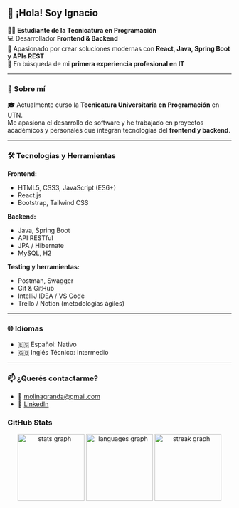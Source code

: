 ## 👋 ¡Hola! Soy Ignacio

🧑‍💻 **Estudiante de la Tecnicatura en Programación**  
💻 Desarrollador **Frontend & Backend**  
🚀 Apasionado por crear soluciones modernas con **React, Java, Spring Boot y APIs REST**  
🎯 En búsqueda de mi **primera experiencia profesional en IT**

---

### 📄 Sobre mí

🎓 Actualmente curso la **Tecnicatura Universitaria en Programación** en UTN.  
Me apasiona el desarrollo de software y he trabajado en proyectos académicos y personales que integran tecnologías del **frontend y backend**.

---

### 🛠️ Tecnologías y Herramientas

**Frontend:**  
- HTML5, CSS3, JavaScript (ES6+)  
- React.js  
- Bootstrap, Tailwind CSS  

**Backend:**  
- Java, Spring Boot  
- API RESTful  
- JPA / Hibernate  
- MySQL, H2  

**Testing y herramientas:**  
- Postman, Swagger  
- Git & GitHub  
- IntelliJ IDEA / VS Code  
- Trello / Notion (metodologías ágiles)

---

### 🌐 Idiomas

- 🇪🇸 Español: Nativo  
- 🇬🇧 Inglés Técnico: Intermedio

---

### 📫 ¿Querés contactarme?

- 📧 molinagranda@gmail.com 
- 💼 [LinkedIn](www.linkedin.com/in/ignacio-ezequiel-molina-granda-2a2aa6272)  

### GitHub Stats

<div align="center">
  <img src="https://github-readme-stats.vercel.app/api?username=Ignacio-Molina-0804&hide_title=false&hide_rank=false&show_icons=true&include_all_commits=true&count_private=true&disable_animations=false&theme=dracula&locale=en&hide_border=false&order=1" height="150" alt="stats graph"  />
  <img src="https://github-readme-stats.vercel.app/api/top-langs?username=Ignacio-Molina-0804n&locale=en&hide_title=false&layout=compact&card_width=320&langs_count=5&theme=dracula&hide_border=false&order=2" height="150" alt="languages graph"  />
  <img src="https://streak-stats.demolab.com?user=Ignacio-Molina-0804&locale=en&mode=daily&theme=dracula&hide_border=false&border_radius=5&order=3" height="150" alt="streak graph"  />
</div>
